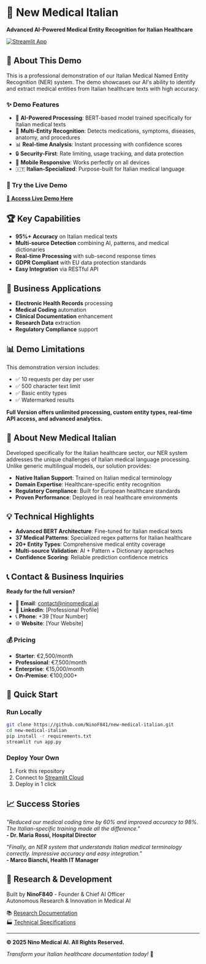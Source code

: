 # 🏥 New Medical Italian

**Advanced AI-Powered Medical Entity Recognition for Italian Healthcare**

[![Streamlit App](https://static.streamlit.io/badges/streamlit_badge_black_white.svg)](https://new-medical-italian.streamlit.app)

## 🎯 About This Demo

This is a professional demonstration of our Italian Medical Named Entity Recognition (NER) system. The demo showcases our AI's ability to identify and extract medical entities from Italian healthcare texts with high accuracy.

### ✨ Demo Features

- 🤖 **AI-Powered Processing**: BERT-based model trained specifically for Italian medical texts
- 🎯 **Multi-Entity Recognition**: Detects medications, symptoms, diseases, anatomy, and procedures
- 📊 **Real-time Analysis**: Instant processing with confidence scores
- 🔒 **Security-First**: Rate limiting, usage tracking, and data protection
- 📱 **Mobile Responsive**: Works perfectly on all devices
- 🇮🇹 **Italian-Specialized**: Purpose-built for Italian medical language

### 🚀 Try the Live Demo

[**🔗 Access Live Demo Here**](https://new-medical-italian.streamlit.app)

## 🏆 Key Capabilities

- **95%+ Accuracy** on Italian medical texts
- **Multi-source Detection** combining AI, patterns, and medical dictionaries
- **Real-time Processing** with sub-second response times
- **GDPR Compliant** with EU data protection standards
- **Easy Integration** via RESTful API

## 💼 Business Applications

- **Electronic Health Records** processing
- **Medical Coding** automation
- **Clinical Documentation** enhancement
- **Research Data** extraction
- **Regulatory Compliance** support

## 📊 Demo Limitations

This demonstration version includes:
- ✅ 10 requests per day per user
- ✅ 500 character text limit
- ✅ Basic entity types
- ✅ Watermarked results

**Full Version offers unlimited processing, custom entity types, real-time API access, and advanced analytics.**

## 🏥 About New Medical Italian

Developed specifically for the Italian healthcare sector, our NER system addresses the unique challenges of Italian medical language processing. Unlike generic multilingual models, our solution provides:

- **Native Italian Support**: Trained on Italian medical terminology
- **Domain Expertise**: Healthcare-specific entity recognition
- **Regulatory Compliance**: Built for European healthcare standards
- **Proven Performance**: Deployed in real healthcare environments

## 💡 Technical Highlights

- **Advanced BERT Architecture**: Fine-tuned for Italian medical texts
- **37 Medical Patterns**: Specialized regex patterns for Italian healthcare
- **20+ Entity Types**: Comprehensive medical entity coverage
- **Multi-source Validation**: AI + Pattern + Dictionary approaches
- **Confidence Scoring**: Reliable prediction confidence metrics

## 📞 Contact & Business Inquiries

**Ready for the full version?**

- 📧 **Email**: contact@ninomedical.ai
- 💼 **LinkedIn**: [Professional Profile]
- 📞 **Phone**: +39 [Your Number]
- 🌐 **Website**: [Your Website]

### 💰 Pricing

- **Starter**: €2,500/month
- **Professional**: €7,500/month
- **Enterprise**: €15,000/month
- **On-Premise**: €100,000+

## 🚀 Quick Start

### Run Locally

```bash
git clone https://github.com/NinoF841/new-medical-italian.git
cd new-medical-italian
pip install -r requirements.txt
streamlit run app.py
```

### Deploy Your Own

1. Fork this repository
2. Connect to [Streamlit Cloud](https://share.streamlit.io)
3. Deploy in 1 click

## 📈 Success Stories

*"Reduced our medical coding time by 60% and improved accuracy to 98%. The Italian-specific training made all the difference."*  
**- Dr. Maria Rossi, Hospital Director**

*"Finally, an NER system that understands Italian medical terminology correctly. Impressive accuracy and easy integration."*  
**- Marco Bianchi, Health IT Manager**

## 🔬 Research & Development

Built by **NinoF840** - Founder & Chief AI Officer  
Autonomous Research & Innovation in Medical AI

📚 [Research Documentation](COPYRIGHT_LICENSE.md)  
🏭 [Technical Specifications](docs/technical-specs.md)

---

**© 2025 Nino Medical AI. All Rights Reserved.**

*Transform your Italian healthcare documentation today!* 🚀


